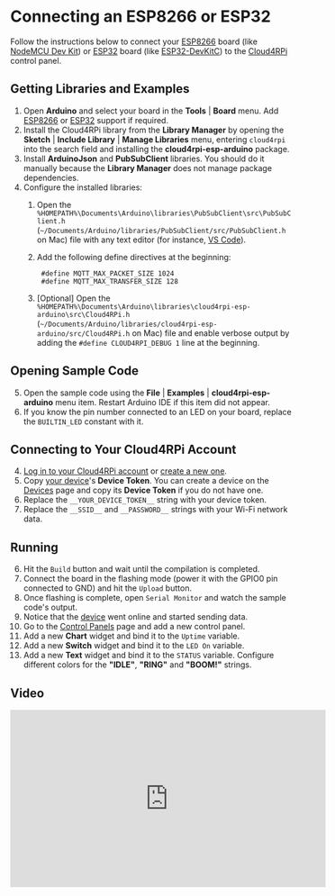 # Connecting an ESP8266 or ESP32

Follow the instructions below to connect your [ESP8266](https://en.wikipedia.org/wiki/ESP8266) board (like [NodeMCU Dev Kit](http://www.nodemcu.com/index_en.html#fr_54747661d775ef1a3600009e)) or [ESP32](https://en.wikipedia.org/wiki/ESP32) board (like [ESP32-DevKitC](https://www.espressif.com/en/products/hardware/esp32-devkitc/overview)) to the [Cloud4RPi](https://cloud4rpi.io) control panel.


## Getting Libraries and Examples

1. Open **Arduino** and select your board in the **Tools** | **Board** menu. Add [ESP8266](https://github.com/esp8266/Arduino#installing-with-boards-manager) or [ESP32](https://github.com/espressif/arduino-esp32/blob/master/docs/arduino-ide/boards_manager.md) support if required.
2. Install the Cloud4RPi library from the **Library Manager** by opening the **Sketch** | **Include Library** | **Manage Libraries** menu, entering `cloud4rpi` into the search field and installing the **cloud4rpi-esp-arduino** package.
3. Install **ArduinoJson** and **PubSubClient** libraries. You should do it manually because the **Library Manager** does not manage package dependencies.
4. Configure the installed libraries:
    1. Open the `%HOMEPATH%\Documents\Arduino\libraries\PubSubClient\src\PubSubClient.h` (`~/Documents/Arduino/libraries/PubSubClient/src/PubSubClient.h` on Mac) file with any text editor (for instance, [VS Code](https://code.visualstudio.com)).
    2. Add the following define directives at the beginning:
        
            #define MQTT_MAX_PACKET_SIZE 1024
            #define MQTT_MAX_TRANSFER_SIZE 128
 
    3. [Optional] Open the `%HOMEPATH%\Documents\Arduino\libraries\cloud4rpi-esp-arduino\src\Cloud4RPi.h` (`~/Documents/Arduino/libraries/cloud4rpi-esp-arduino/src/Cloud4RPi.h` on Mac) file and enable verbose output by adding the `#define CLOUD4RPI_DEBUG 1` line at the beginning.

## Opening Sample Code

5. Open the sample code using the **File** | **Examples** | **cloud4rpi-esp-arduino** menu item. Restart Arduino IDE if this item did not appear.
7. If you know the pin number connected to an LED on your board, replace the `BUILTIN_LED` constant with it.


## Connecting to Your Cloud4RPi Account

4. [Log in to your Cloud4RPi account](https://cloud4rpi.io/signin) or [create a new one](https://cloud4rpi.io/register).
5. Copy [your device](https://cloud4rpi.io/devices)'s **Device Token**. You can create a device on the [Devices](https://cloud4rpi.io/devices) page and copy its **Device Token** if you do not have one.
6. Replace the `__YOUR_DEVICE_TOKEN__` string with your device token.
7. Replace the `__SSID__` and `__PASSWORD__` strings with your Wi-Fi network data.

## Running

6. Hit the `Build` button and wait until the compilation is completed.
8. Connect the board in the flashing mode (power it with the GPIO0 pin connected to GND) and hit the `Upload` button.
9. Once flashing is complete, open `Serial Monitor` and watch the sample code's output.
8. Notice that the [device](https://cloud4rpi.io/devices) went online and started sending data.
9. Go to the [Control Panels](https://cloud4rpi.io/control-panels/) page and add a new control panel.
10. Add a new **Chart** widget and bind it to the `Uptime` variable.
10. Add a new **Switch** widget and bind it to the `LED On` variable.
11. Add a new **Text** widget and bind it to the `STATUS` variable. Configure different colors for the **"IDLE"**, **"RING"** and **"BOOM!"** strings.

## Video

<iframe width="560" height="315" src="https://www.youtube.com/embed/5lpbJHRNVMo" frameborder="0" allow="autoplay; encrypted-media" allowfullscreen></iframe>